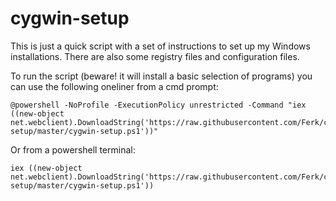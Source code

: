 # cygwin-setup

This is just a quick script with a set of instructions to set up my Windows installations.
There are also some registry files and configuration files.

To run the script (beware! it will install a basic selection of programs) you can use the following oneliner from a cmd prompt:

    @powershell -NoProfile -ExecutionPolicy unrestricted -Command "iex ((new-object net.webclient).DownloadString('https://raw.githubusercontent.com/Ferk/cygwin-setup/master/cygwin-setup.ps1'))"

Or from a powershell terminal:

    iex ((new-object net.webclient).DownloadString('https://raw.githubusercontent.com/Ferk/cygwin-setup/master/cygwin-setup.ps1'))
